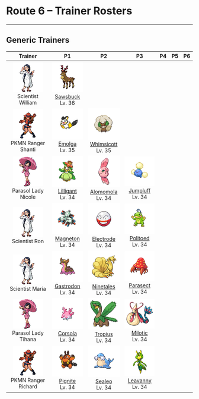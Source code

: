# Route 6 – Trainer Rosters

---

## Generic Trainers</h3>

| Trainer | P1 | P2 | P3 | P4 | P5 | P6 |
|:-------:|:--:|:--:|:--:|:--:|:--:|:--:|
| ![Scientist William](../../assets/trainers/scientist.png "Scientist William")<br>Scientist William | ![Sawsbuck](../../assets/sprites/sawsbuck/front.png)<br>[Sawsbuck](../../pokemon/sawsbuck.md/)<br>Lv. 36 |
| ![PKMN Ranger Shanti](../../assets/trainers/pkmn_ranger.png "PKMN Ranger Shanti")<br>PKMN Ranger Shanti | ![Emolga](../../assets/sprites/emolga/front.png)<br>[Emolga](../../pokemon/emolga.md/)<br>Lv. 35 | ![Whimsicott](../../assets/sprites/whimsicott/front.png)<br>[Whimsicott](../../pokemon/whimsicott.md/)<br>Lv. 35 |
| ![Parasol Lady Nicole](../../assets/trainers/parasol_lady.png "Parasol Lady Nicole")<br>Parasol Lady Nicole | ![Lilligant](../../assets/sprites/lilligant/front.png)<br>[Lilligant](../../pokemon/lilligant.md/)<br>Lv. 34 | ![Alomomola](../../assets/sprites/alomomola/front.png)<br>[Alomomola](../../pokemon/alomomola.md/)<br>Lv. 34 | ![Jumpluff](../../assets/sprites/jumpluff/front.png)<br>[Jumpluff](../../pokemon/jumpluff.md/)<br>Lv. 34 |
| ![Scientist Ron](../../assets/trainers/scientist.png "Scientist Ron")<br>Scientist Ron | ![Magneton](../../assets/sprites/magneton/front.png)<br>[Magneton](../../pokemon/magneton.md/)<br>Lv. 34 | ![Electrode](../../assets/sprites/electrode/front.png)<br>[Electrode](../../pokemon/electrode.md/)<br>Lv. 34 | ![Politoed](../../assets/sprites/politoed/front.png)<br>[Politoed](../../pokemon/politoed.md/)<br>Lv. 34 |
| ![Scientist Maria](../../assets/trainers/scientist.png "Scientist Maria")<br>Scientist Maria | ![Gastrodon](../../assets/sprites/gastrodon/front.png)<br>[Gastrodon](../../pokemon/gastrodon.md/)<br>Lv. 34 | ![Ninetales](../../assets/sprites/ninetales/front.png)<br>[Ninetales](../../pokemon/ninetales.md/)<br>Lv. 34 | ![Parasect](../../assets/sprites/parasect/front.png)<br>[Parasect](../../pokemon/parasect.md/)<br>Lv. 34 |
| ![Parasol Lady Tihana](../../assets/trainers/parasol_lady.png "Parasol Lady Tihana")<br>Parasol Lady Tihana | ![Corsola](../../assets/sprites/corsola/front.png)<br>[Corsola](../../pokemon/corsola.md/)<br>Lv. 34 | ![Tropius](../../assets/sprites/tropius/front.png)<br>[Tropius](../../pokemon/tropius.md/)<br>Lv. 34 | ![Milotic](../../assets/sprites/milotic/front.png)<br>[Milotic](../../pokemon/milotic.md/)<br>Lv. 34 |
| ![PKMN Ranger Richard](../../assets/trainers/pkmn_ranger.png "PKMN Ranger Richard")<br>PKMN Ranger Richard | ![Pignite](../../assets/sprites/pignite/front.png)<br>[Pignite](../../pokemon/pignite.md/)<br>Lv. 34 | ![Sealeo](../../assets/sprites/sealeo/front.png)<br>[Sealeo](../../pokemon/sealeo.md/)<br>Lv. 34 | ![Leavanny](../../assets/sprites/leavanny/front.png)<br>[Leavanny](../../pokemon/leavanny.md/)<br>Lv. 34 |

